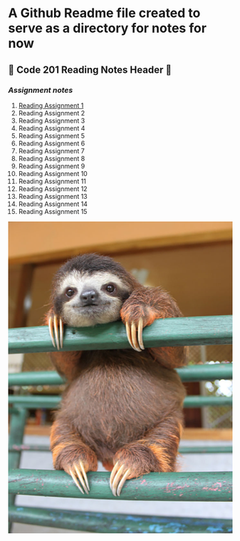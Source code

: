 # A Github Readme file created to serve as a directory for notes for now 

## **📖 Code 201 Reading Notes Header 📖** 


<!--Not sure what we're going to do here exactly, I think we're just making seperate note pages for each daily reading?-->

### _Assignment notes_

1. [Reading Assignment 1](Reading1.md)
2. Reading Assignment 2
3. Reading Assignment 3
4. Reading Assignment 4
5. Reading Assignment 5
6. Reading Assignment 6
7. Reading Assignment 7
8. Reading Assignment 8
9. Reading Assignment 9
10. Reading Assignment 10
11. Reading Assignment 11
12. Reading Assignment 12
13. Reading Assignment 13
14. Reading Assignment 14
15. Reading Assignment 15

![](sloth.jpg)
